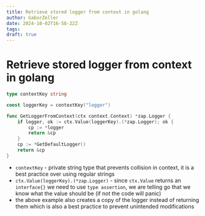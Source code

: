 ```yaml
---
title: Retrieve stored logger from context in golang
author: GaborZeller
date: 2024-10-02T16-58-22Z
tags:
draft: true
---
```


# Retrieve stored logger from context in golang


```go
type contextKey string

const loggerKey = contextKey("logger")

func GetLoggerFromContext(ctx context.Context) *zap.Logger {
	if logger, ok := ctx.Value(loggerKey).(*zap.Logger); ok {
		cp := *logger
		return &cp
	}
	cp := *GetDefaultLogger()
	return &cp
}
```

- `contextKey` - private string type that prevents collision in context, it is a best practice over using regular strings
- `ctx.Value(loggerKey).(*zap.Logger)` - since `ctx.Value` returns an `interface{}` we need to use `type assertion`, we are telling go that we know what the value should be (if not the code will panic)
- the above example also creates a copy of the logger instead of returning them which is also a best practice to prevent unintended modifications
